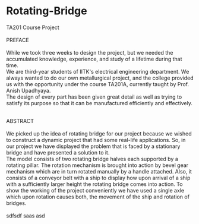 # Rotating-Bridge
TA201 Course Project </br></br>
PREFACE</br></br>
While we took three weeks to design the project, but we needed the accumulated knowledge, experience, and study of a lifetime during that time.</br>
We are third-year students of IITK's electrical engineering department. We always wanted to do our own metallurgical project, and the college provided us with the opportunity under the course TA201A, currently taught by Prof. Anish Upadhyaya.</br>
The design of every part has been given great detail as well as trying to satisfy its purpose so that it can be manufactured efficiently and effectively.</br></br>

ABSTRACT</br></br>
We picked up the idea of rotating bridge for our project because we wished to construct a dynamic project that had some real-life applications. So, in our project we have displayed the problem that is faced by a stationary bridge and have presented a solution to it.</br>
The model consists of two rotating bridge halves each supported by a rotating pillar. The rotation mechanism is brought into action by bevel gear mechanism which are in turn rotated manually by a handle attached. Also, it consists of a conveyor belt with a ship to display how upon arrival of a ship with a sufficiently larger height the rotating bridge comes into action. To show the working of the project conveniently we have used a single axle which upon rotation causes both, the movement of the ship and rotation of bridges.</br></br>
sdfsdf
saas
asd
